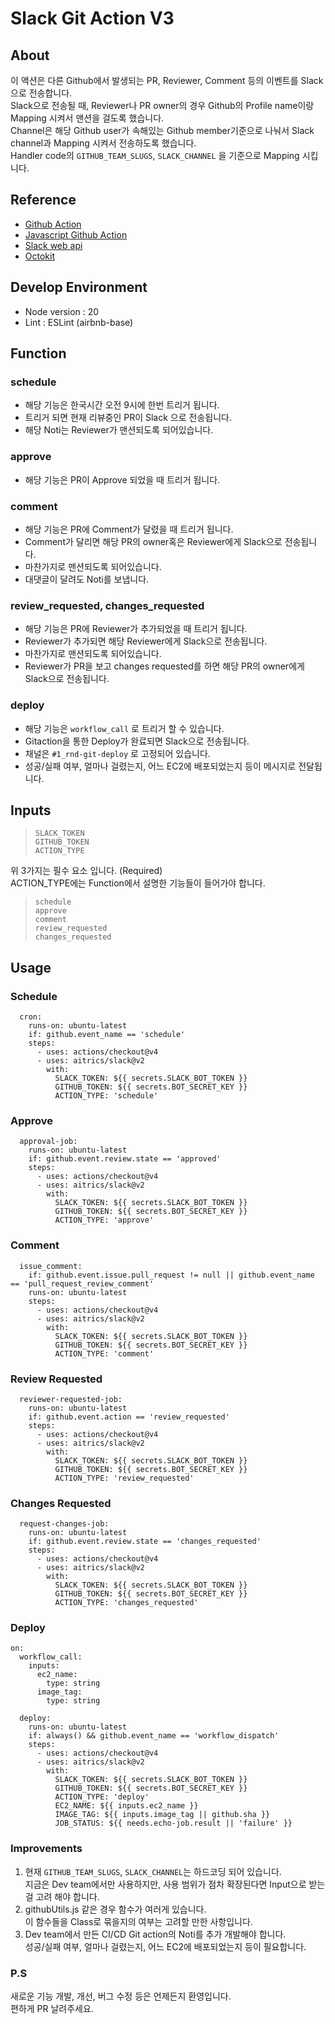 # Slack Git Action V3

## About
이 액션은 다른 Github에서 발생되는 PR, Reviewer, Comment 등의 이벤트를 Slack으로 전송합니다.  
Slack으로 전송될 때, Reviewer나 PR owner의 경우 Github의 Profile name이랑 Mapping 시켜서 맨션을 걸도록 했습니다.  
Channel은 해당 Github user가 속해있는 Github member기준으로 나눠서 Slack channel과 Mapping 시켜서 전송하도록 했습니다.  
Handler code의 `GITHUB_TEAM_SLUGS`, `SLACK_CHANNEL` 을 기준으로 Mapping 시킵니다.

## Reference
- [Github Action](https://docs.github.com/en/actions/creating-actions)
- [Javascript Github Action](https://github.com/actions/javascript-action)
- [Slack web api](https://api.slack.com/methods)
- [Octokit](https://octokit.github.io/rest.js/v20)

## Develop Environment
- Node version :  20
- Lint : ESLint (airbnb-base)

## Function
### schedule
- 해당 기능은 한국시간 오전 9시에 한번 트리거 됩니다.
- 트리거 되면 현재 리뷰중인 PR이 Slack 으로 전송됩니다.
- 해당 Noti는 Reviewer가 맨션되도록 되어있습니다.

### approve
- 해당 기능은 PR이 Approve 되었을 때 트리거 됩니다.

### comment
- 해당 기능은 PR에 Comment가 달렸을 때 트리거 됩니다.
- Comment가 달리면 해당 PR의 owner혹은 Reviewer에게 Slack으로 전송됩니다.
- 마찬가지로 맨션되도록 되어있습니다.
- 대댓글이 달려도 Noti를 보냅니다.

### review_requested, changes_requested
- 해당 기능은 PR에 Reviewer가 추가되었을 때 트리거 됩니다.
- Reviewer가 추가되면 해당 Reviewer에게 Slack으로 전송됩니다.
- 마찬가지로 맨션되도록 되어있습니다.
- Reviewer가 PR을 보고 changes requested를 하면 해당 PR의 owner에게 Slack으로 전송됩니다.

### deploy
- 해당 기능은 `workflow_call` 로 트리거 할 수 있습니다.
- Gitaction을 통한 Deploy가 완료되면 Slack으로 전송됩니다.
- 채널은 `#1_rnd-git-deploy` 로 고정되어 있습니다.
- 성공/실패 여부, 얼마나 걸렸는지, 어느 EC2에 배포되었는지 등이 메시지로 전달됩니다.

## Inputs
>```
>SLACK_TOKEN
>GITHUB_TOKEN
>ACTION_TYPE
>```
위 3가지는 필수 요소 입니다. (Required)  
ACTION_TYPE에는 Function에서 설명한 기능들이 들어가야 합니다.
>```
>schedule
>approve
>comment
>review_requested
>changes_requested
>```

## Usage

### Schedule
```
  cron:
    runs-on: ubuntu-latest
    if: github.event_name == 'schedule'
    steps:
      - uses: actions/checkout@v4
      - uses: aitrics/slack@v2
        with:
          SLACK_TOKEN: ${{ secrets.SLACK_BOT_TOKEN }}
          GITHUB_TOKEN: ${{ secrets.BOT_SECRET_KEY }}
          ACTION_TYPE: 'schedule'
```

### Approve
```
  approval-job:
    runs-on: ubuntu-latest
    if: github.event.review.state == 'approved'
    steps:
      - uses: actions/checkout@v4
      - uses: aitrics/slack@v2
        with:
          SLACK_TOKEN: ${{ secrets.SLACK_BOT_TOKEN }}
          GITHUB_TOKEN: ${{ secrets.BOT_SECRET_KEY }}
          ACTION_TYPE: 'approve'
```

### Comment
```
  issue_comment:
    if: github.event.issue.pull_request != null || github.event_name == 'pull_request_review_comment'
    runs-on: ubuntu-latest
    steps:
      - uses: actions/checkout@v4
      - uses: aitrics/slack@v2
        with:
          SLACK_TOKEN: ${{ secrets.SLACK_BOT_TOKEN }}
          GITHUB_TOKEN: ${{ secrets.BOT_SECRET_KEY }}
          ACTION_TYPE: 'comment'
```

### Review Requested
```
  reviewer-requested-job:
    runs-on: ubuntu-latest
    if: github.event.action == 'review_requested'
    steps:
      - uses: actions/checkout@v4
      - uses: aitrics/slack@v2
        with:
          SLACK_TOKEN: ${{ secrets.SLACK_BOT_TOKEN }}
          GITHUB_TOKEN: ${{ secrets.BOT_SECRET_KEY }}
          ACTION_TYPE: 'review_requested'
```

### Changes Requested
```
  request-changes-job:
    runs-on: ubuntu-latest
    if: github.event.review.state == 'changes_requested'
    steps:
      - uses: actions/checkout@v4
      - uses: aitrics/slack@v2
        with:
          SLACK_TOKEN: ${{ secrets.SLACK_BOT_TOKEN }}
          GITHUB_TOKEN: ${{ secrets.BOT_SECRET_KEY }}
          ACTION_TYPE: 'changes_requested'
```

### Deploy
```
on:
  workflow_call:
    inputs:
      ec2_name:
        type: string
      image_tag:
        type: string

  deploy:
    runs-on: ubuntu-latest
    if: always() && github.event_name == 'workflow_dispatch'
    steps:
      - uses: actions/checkout@v4
      - uses: aitrics/slack@v2
        with:
          SLACK_TOKEN: ${{ secrets.SLACK_BOT_TOKEN }}
          GITHUB_TOKEN: ${{ secrets.BOT_SECRET_KEY }}
          ACTION_TYPE: 'deploy'
          EC2_NAME: ${{ inputs.ec2_name }}
          IMAGE_TAG: ${{ inputs.image_tag || github.sha }}
          JOB_STATUS: ${{ needs.echo-job.result || 'failure' }}
```

### Improvements
1. 현재 `GITHUB_TEAM_SLUGS`, `SLACK_CHANNEL`는 하드코딩 되어 있습니다.  
   지금은 Dev team에서만 사용하지만, 사용 범위가 점차 확장된다면 Input으로 받는 걸 고려 해야 합니다.
2. githubUtils.js 같은 경우 함수가 여러게 있습니다.  
   이 함수들을 Class로 묶을지의 여부는 고려할 만한 사항입니다.
3. Dev team에서 만든 CI/CD Git action의 Noti를 추가 개발해야 합니다.  
   성공/실패 여부, 얼마나 걸렸는지, 어느 EC2에 배포되었는지 등이 필요합니다.

### P.S
새로운 기능 개발, 개선, 버그 수정 등은 언제든지 환영입니다.  
편하게 PR 날려주세요.
